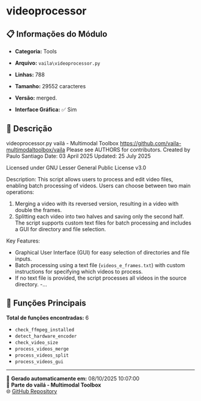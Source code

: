 # videoprocessor

## 📋 Informações do Módulo

- **Categoria:** Tools
- **Arquivo:** `vaila\videoprocessor.py`
- **Linhas:** 788
- **Tamanho:** 29552 caracteres
- **Versão:** merged.

- **Interface Gráfica:** ✅ Sim

## 📖 Descrição


videoprocessor.py
vailá - Multimodal Toolbox
https://github.com/vaila-multimodaltoolbox/vaila
Please see AUTHORS for contributors.
Created by Paulo Santiago
Date: 03 April 2025
Updated: 25 July 2025

Licensed under GNU Lesser General Public License v3.0

Description:
This script allows users to process and edit video files, enabling batch processing of videos. Users can choose between two main operations:
1. Merging a video with its reversed version, resulting in a video with double the frames.
2. Splitting each video into two halves and saving only the second half.
The script supports custom text files for batch processing and includes a GUI for directory and file selection.

Key Features:
- Graphical User Interface (GUI) for easy selection of directories and file inputs.
- Batch processing using a text file (`videos_e_frames.txt`) with custom instructions for specifying which videos to process.
- If no text file is provided, the script processes all videos in the source directory.
-...

## 🔧 Funções Principais

**Total de funções encontradas:** 6

- `check_ffmpeg_installed`
- `detect_hardware_encoder`
- `check_video_size`
- `process_videos_merge`
- `process_videos_split`
- `process_videos_gui`




---

📅 **Gerado automaticamente em:** 08/10/2025 10:07:00  
🔗 **Parte do vailá - Multimodal Toolbox**  
🌐 [GitHub Repository](https://github.com/vaila-multimodaltoolbox/vaila)
